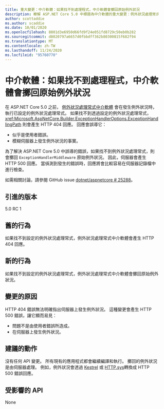 ```yaml
---
title: 重大變更：中介軟體：如果找不到處理程式，中介軟體會擲回原始例外狀況
description: 瞭解 ASP.NET Core 5.0 中標題為中介軟體的重大變更：例外狀況處理常式中介軟體擲回原始例外狀況（如果找不到處理程式）
author: scottaddie
ms.author: scaddie
ms.date: 10/01/2020
ms.openlocfilehash: 8801d3e6950d66fd9f24e051fd8729c50eb0b282
ms.sourcegitcommit: d8020797a6657d0fbbdff362b80300815f682f94
ms.translationtype: MT
ms.contentlocale: zh-TW
ms.lasthandoff: 11/24/2020
ms.locfileid: "95760770"
---
```

# <a name="middleware-exception-handler-middleware-throws-original-exception-if-handler-not-found"></a>中介軟體：如果找不到處理程式，中介軟體會擲回原始例外狀況

在 ASP.NET Core 5.0 之前， [例外狀況處理常式中介軟體](xref:Microsoft.AspNetCore.Builder.ExceptionHandlerExtensions.UseExceptionHandler%2A) 會在發生例外狀況時，執行已設定的例外狀況處理常式。 如果找不到透過設定的例外狀況處理常式， <xref:Microsoft.AspNetCore.Builder.ExceptionHandlerOptions.ExceptionHandlingPath> 則會產生 HTTP 404 回應。 回應會誤導它：

* 似乎是使用者錯誤。
* 模糊伺服器上發生例外狀況的事實。

為了解決 ASP.NET Core 5.0 中誤導的錯誤，如果找不到例外狀況處理常式，則會擲回 `ExceptionHandlerMiddleware` 原始例外狀況。 因此，伺服器會產生 HTTP 500 回應。 當偵測到發生的錯誤時，回應將會比較容易在伺服器記錄檔中進行檢查。

如需相關討論，請參閱 GitHub issue [dotnet/aspnetcore # 25288](https://github.com/dotnet/aspnetcore/issues/25288)。

## <a name="version-introduced"></a>引進的版本

5.0 RC 1

## <a name="old-behavior"></a>舊的行為

如果找不到設定的例外狀況處理常式，例外狀況處理常式中介軟體會產生 HTTP 404 回應。

## <a name="new-behavior"></a>新的行為

如果找不到設定的例外狀況處理常式，例外狀況處理常式中介軟體會擲回原始例外狀況。

## <a name="reason-for-change"></a>變更的原因

HTTP 404 錯誤無法明確指出伺服器上發生例外狀況。 這種變更會產生 HTTP 500 錯誤，讓它顯而易見：

* 問題不是由使用者錯誤所造成。
* 在伺服器上發生例外狀況。

## <a name="recommended-action"></a>建議的動作

沒有任何 API 變更。 所有現有的應用程式都會繼續編譯和執行。 擲回的例外狀況是由伺服器處理。 例如，例外狀況會透過 [Kestrel](/aspnet/core/fundamentals/servers/kestrel) 或 [HTTP.sys](/aspnet/core/fundamentals/servers/httpsys)轉換成 HTTP 500 錯誤回應。

## <a name="affected-apis"></a>受影響的 API

None

<!--

### Category

ASP.NET Core

### Affected APIs

Not detectable via API analysis

-->
